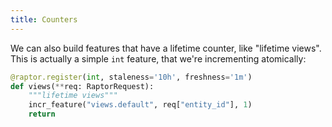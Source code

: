 ```yaml
---
title: Counters
---
```

We can also build features that have a lifetime counter, like "lifetime views".
This is actually a simple `int` feature, that we're incrementing atomically:

```python showLineNumbers
@raptor.register(int, staleness='10h', freshness='1m')
def views(**req: RaptorRequest):
    """lifetime views"""
    incr_feature("views.default", req["entity_id"], 1)
    return
```